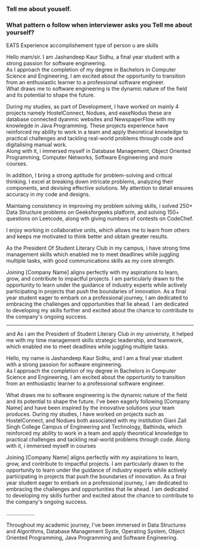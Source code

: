 ### Tell me about youself.

### What pattern o follow when interviewer asks you Tell me about yourself?
EATS
Experience
accomplishement
type of person u are
skills

Hello mam/sir. I am Jashandeep Kaur Sidhu, a final year student with a strong passion for software engineering. <br>
As I approach the completion of my degree in Bachelors in Computer Science and Engineering, I am excited about the opportunity to transition from an enthusiastic learner to a professional software engineer. <br>
What draws me to software engineering is the dynamic nature of the field and its potential to shape the future.

During my studies, as part of Development, I have worked on mainly 4 projects namely HostelConnect, Nodues, and easeNodus these are database connected dyanmic websites and NewspaperFlow with my knowlegde in Java Programming. These projects experience have reinforced my ability to work in a team and apply theoretical knowledge to practical challenges and tackling real-world problems through code and digitalising manual work. <br>
Along with it, i immersed myself in Database Management, Object Oriented Programming, Computer Networks, Software Engineering and more courses.

In addition, I bring a strong aptitude for problem-solving and critical thinking. I excel at breaking down intricate problems, analyzing their components, and devising effective solutions. My attention to detail ensures accuracy in my code and designs.

Maintaing consistency in improving my problem solving skills, i solved 250+ Data Structure problems on Geeksforgeeks platform, and solving 150+ questions on Leetcode, along wth giving numbers of contests on CodeChef.

I enjoy working in collaborative units, which allows me to learn from others and keeps me motivated to think better and obtain greater results.

As the President Of Student Literary Club in my campus, i have strong time management skills which enabled me to meet deadlines while juggling multiple tasks, with good communications skills as my core strength.

Joining [Company Name] aligns perfectly with my aspirations to learn, grow, and contribute to impactful projects. I am particularly drawn to the opportunity to learn under the guidance of industry experts while actively participating in projects that push the boundaries of innovation. As a final year student eager to embark on a professional journey, I am dedicated to embracing the challenges and opportunities that lie ahead. 
I am dedicated to developing my skills further and excited about the chance to contribute to the company's ongoing success.

-------------------------------------------------------------------------------------------------------------------------------------------------------------------------
and  As i am the President of Student Literary Club in my univeristy, it helped me with my time management skills strategic leadership, and teamwork, which enabled me to meet deadlines while juggling multiple tasks.


Hello, my name is Jashandeep Kaur Sidhu, and I am a final year student with a strong passion for software engineering.  
As I approach the completion of my degree in Bachelors in Computer Science and Engineering, I am excited about the opportunity to transition from an enthusiastic learner to a professional software engineer. 

What draws me to software engineering is the dynamic nature of the field and its potential to shape the future.
I've been eagerly following [Company Name] and have been inspired by the innovative solutions your team produces. 
During my studies, I have worked on projects such as HostelConnect, and Nodues both associated with my institution Giani Zail Singh College Campus of Engineering and Technology, Bathinda, which reinforced my ability to work in a team and apply theoretical knowledge to practical challenges and tackling real-world problems through code. Along with it, i immersed myself in courses



Joining [Company Name] aligns perfectly with my aspirations to learn, grow, and contribute to impactful projects. I am particularly drawn to the opportunity to learn under the guidance of industry experts while actively participating in projects that push the boundaries of innovation. As a final year student eager to embark on a professional journey, I am dedicated to embracing the challenges and opportunities that lie ahead. 
I am dedicated to developing my skills further and excited about the chance to contribute to the company's ongoing success.

...................

Throughout my academic journey, I've been immersed in Data Structures and Algorithms, Database Management Syste, Operating System, Object Oriented Programming, Java Programming and Software Engineering.
